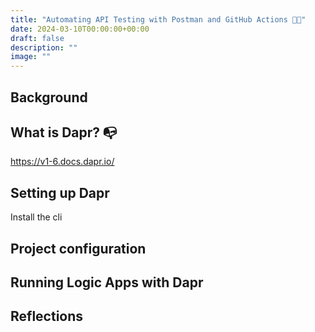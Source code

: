 ```yaml
---
title: "Automating API Testing with Postman and GitHub Actions 👩‍🔬"
date: 2024-03-10T00:00:00+00:00
draft: false
description: ""
image: ""
---
```


## Background 

## What is Dapr? 📭
https://v1-6.docs.dapr.io/

## Setting up Dapr
Install the cli

## Project configuration


## Running Logic Apps with Dapr


## Reflections
